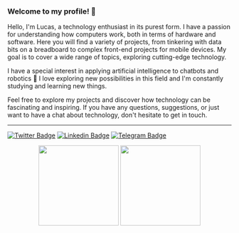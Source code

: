 ### Welcome to my profile! 👋

Hello, I'm Lucas, a technology enthusiast in its purest form. I have a passion for understanding how computers work, both in terms of hardware and software. Here you will find a variety of projects, from tinkering with data bits on a breadboard to complex front-end projects for mobile devices. My goal is to cover a wide range of topics, exploring cutting-edge technology.

I have a special interest in applying artificial intelligence to chatbots and robotics 🤖 I love exploring new possibilities in this field and I'm constantly studying and learning new things.

Feel free to explore my projects and discover how technology can be fascinating and inspiring. If you have any questions, suggestions, or just want to have a chat about technology, don't hesitate to get in touch.
____
[![Twitter Badge](https://img.shields.io/badge/-Twitter-1ca0f1?style=flat-square&labelColor=1ca0f1&logo=twitter&logoColor=white&link=https://twitter.com/lucas__alberto)](https://twitter.com/lucas__alberto)
[![Linkedin Badge](https://img.shields.io/badge/-LinkedIn-blue?style=flat-square&logo=Linkedin&logoColor=white&link=https://www.linkedin.com/in/lucas-alberto10)](https://www.linkedin.com/in/lucas-alberto10)
[![Telegram Badge](https://img.shields.io/badge/Telegram-2CA5E0?style=flat-square&logo=telegram&logoColor=white&link=https://t.me/Dev_LucasAlberto)](https://t.me/Dev_LucasAlberto)

<div align="center" style="width: '100%'">
  <img height="180em" width="auto" src="https://github-readme-stats.vercel.app/api?username=lucasalberto01&show_icons=true&include_all_commits=true&count_private=true"/>
  <img height="180em" width="auto" src="https://github-readme-stats.vercel.app/api/top-langs/?username=lucasalberto01&layout=compact&langs_count=7"/>
</div>
